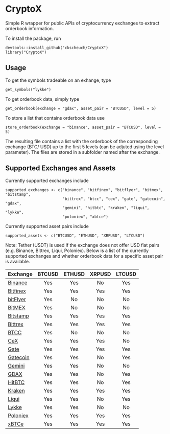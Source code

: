 # CryptoX

Simple R wrapper for public APIs of cryptocurrency exchanges to extract orderbook information.

To install the package, run

```
devtools::install_github("ckscheuch/CryptoX")
library("CryptoX")
```
## Usage

To get the symbols tradeable on an exhange, type
```
get_symbols("lykke")
```

To get orderbook data, simply type
```
get_orderbook(exchange = "gdax", asset_pair = "BTCUSD", level = 5)
```

To store a list that contains orderbook data use
```
store_orderbook(exchange = "binance", asset_pair = "BTCUSD", level = 5)
```

The resulting file contains a list with the orderbook of the corresponding exchange (BTC/ USD) up to the first 5 levels (can be adjuted using the level parameter). The files are stored in a subfolder named after the exchange.

## Supported Exchanges and Assets

Currently supported exchanges include
```
supported_exchanges <- c("binance", "bitfinex", "bitflyer", "bitmex", "bitstamp",
                         "bittrex", "btcc", "cex", "gate", "gatecoin", "gdax", 
                         "gemini", "hitbtc", "kraken", "liqui", "lykke", 
                         "poloniex", "xbtce")
```
Currently supported asset pairs include

```
supported_assets <- c("BTCUSD", "ETHUSD", "XRPUSD", "LTCUSD")
```

Note: Tether (USDT) is used if the exchange does not offer USD fiat pairs (e.g. Binance, Bittrex, Liqui, Poloniex). Below is a list of the currently supported exchanges and whether orderbook data for a specific asset pair is available.

| Exchange                              | BTCUSD | ETHUSD | XRPUSD | LTCUSD |
| ------------------------------------- |:------:|:------:|:------:|:------:|
| [Binance](https://www.binance.com/)   |   Yes  |   Yes  |   No   |   Yes  |
| [Bitfinex](https://www.bitfinex.com/) |   Yes  |   Yes  |   Yes  |   Yes  |
| [bitFlyer](https://bitflyer.jp/)      |   Yes  |   No   |   No   |   No   |
| [BitMEX](https://www.bitmex.com/)     |   Yes  |   No   |   No   |   No   |
| [Bitstamp](https://www.bitstamp.net/) |   Yes  |   Yes  |   Yes  |   Yes  |
| [Bittrex](https://bittrex.com/)       |   Yes  |   Yes  |   Yes  |   Yes  |
| [BTCC](https://www.btcc.com/)         |   Yes  |   No   |   No   |   No   |
| [CeX](https://cex.io/)                |   Yes  |   Yes  |   Yes  |   No   |
| [Gate](https://gate.io/)              |   Yes  |   Yes  |   Yes  |   Yes  |
| [Gatecoin](https://gatecoin.com/)     |   Yes  |   Yes  |   No   |   Yes  |
| [Gemini](https://gemini.com/)         |   Yes  |   Yes  |   No   |   No   |
| [GDAX](https://www.gdax.com/)         |   Yes  |   Yes  |   No   |   Yes  |
| [HitBTC](https://hitbtc.com/)         |   Yes  |   Yes  |   No   |   Yes  |
| [Kraken](https://www.kraken.com/)     |   Yes  |   Yes  |   Yes  |   Yes  |
| [Liqui](https://liqui.io/)            |   Yes  |   Yes  |   No   |   Yes  |
| [Lykke](https://www.lykke.com/)       |   Yes  |   Yes  |   No   |   No   |
| [Poloniex](https://poloniex.com/)     |   Yes  |   Yes  |   Yes  |   Yes  |
| [xBTCe](https://www.xbtce.com/)       |   Yes  |   Yes  |   Yes  |   Yes  |
